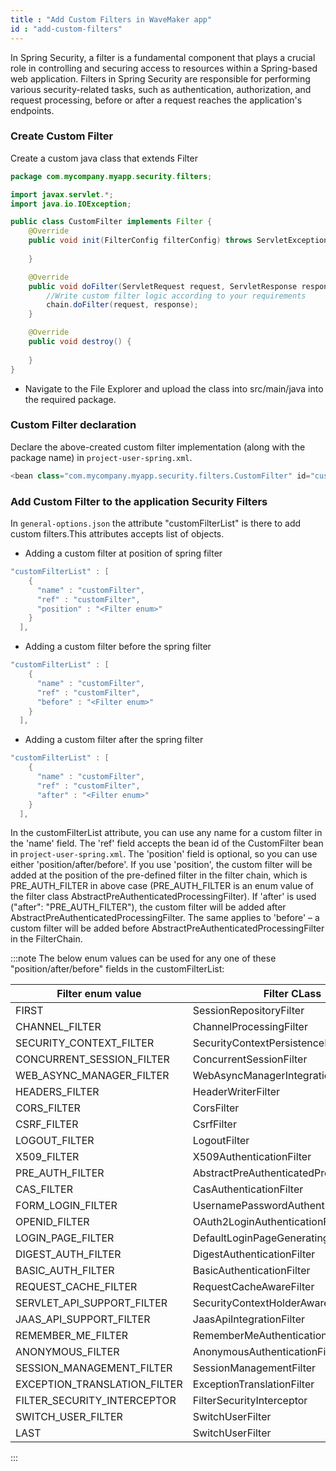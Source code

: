 ```yaml
---
title : "Add Custom Filters in WaveMaker app"
id : "add-custom-filters"
---
```



In Spring Security, a filter is a fundamental component that plays a crucial role in controlling and securing access to resources within a Spring-based web application. Filters in Spring Security are responsible for performing various security-related tasks, such as authentication, authorization, and request processing, before or after a request reaches the application's endpoints.

### Create Custom Filter

Create a custom java class that extends Filter

```java
package com.mycompany.myapp.security.filters;

import javax.servlet.*;
import java.io.IOException;

public class CustomFilter implements Filter {
    @Override
    public void init(FilterConfig filterConfig) throws ServletException {
        
    }

    @Override
    public void doFilter(ServletRequest request, ServletResponse response, FilterChain chain) throws IOException, ServletException {
        //Write custom filter logic according to your requirements
        chain.doFilter(request, response);
    }

    @Override
    public void destroy() {
        
    }
}
```

- Navigate to the File Explorer and upload the class into src/main/java into the required package.

### Custom Filter declaration
Declare the above-created custom filter implementation (along with the package name) in `project-user-spring.xml`.

```java
<bean class="com.mycompany.myapp.security.filters.CustomFilter" id="customFilter"/>
```

### Add Custom Filter to the application Security Filters
In `general-options.json` the attribute "customFilterList" is there to add custom filters.This attributes accepts list of objects.

- Adding a custom filter at position of spring filter
```java
"customFilterList" : [
    {
      "name" : "customFilter",
      "ref" : "customFilter",
      "position" : "<Filter enum>"
    }
  ],
```

- Adding a custom filter before the spring filter
```java
"customFilterList" : [
    {
      "name" : "customFilter",
      "ref" : "customFilter",
      "before" : "<Filter enum>"
    }
  ],
```

- Adding a custom filter after the spring filter
```java
"customFilterList" : [
    {
      "name" : "customFilter",
      "ref" : "customFilter",
      "after" : "<Filter enum>"
    }
  ],
```

In the customFilterList attribute, you can use any name for a custom filter in the 'name' field. The 'ref' field accepts the bean id of the CustomFilter bean in `project-user-spring.xml`. The 'position' field is optional, so you can use either 'position/after/before'. If you use 'position', the custom filter will be added at the position of the pre-defined filter in the filter chain, which is PRE_AUTH_FILTER in above case (PRE_AUTH_FILTER is an enum value of the filter class AbstractPreAuthenticatedProcessingFilter). If 'after' is used ("after": "PRE_AUTH_FILTER"), the custom filter will be added after AbstractPreAuthenticatedProcessingFilter. The same applies to 'before' – a custom filter will be added before AbstractPreAuthenticatedProcessingFilter in the FilterChain.

:::note
The below enum values can be used for any one of these "position/after/before" fields in the customFilterList:


| Filter enum value |Filter CLass |
| ----- | ------ |
|FIRST|SessionRepositoryFilter|
|CHANNEL_FILTER|ChannelProcessingFilter|
|SECURITY_CONTEXT_FILTER|SecurityContextPersistenceFilter|
|CONCURRENT_SESSION_FILTER|ConcurrentSessionFilter|
|WEB_ASYNC_MANAGER_FILTER|WebAsyncManagerIntegrationFilter|
|HEADERS_FILTER|HeaderWriterFilter|
|CORS_FILTER|CorsFilter|
|CSRF_FILTER|CsrfFilter|
|LOGOUT_FILTER|LogoutFilter|
|X509_FILTER|X509AuthenticationFilter|
|PRE_AUTH_FILTER|AbstractPreAuthenticatedProcessingFilter|
|CAS_FILTER|CasAuthenticationFilter|
|FORM_LOGIN_FILTER|UsernamePasswordAuthenticationFilter|
|OPENID_FILTER|OAuth2LoginAuthenticationFilter|
|LOGIN_PAGE_FILTER|DefaultLoginPageGeneratingFilter|
|DIGEST_AUTH_FILTER|DigestAuthenticationFilter|
|BASIC_AUTH_FILTER|BasicAuthenticationFilter|
|REQUEST_CACHE_FILTER|RequestCacheAwareFilter|
|SERVLET_API_SUPPORT_FILTER|SecurityContextHolderAwareRequestFilter|
|JAAS_API_SUPPORT_FILTER|JaasApiIntegrationFilter|
|REMEMBER_ME_FILTER|RememberMeAuthenticationFilter|
|ANONYMOUS_FILTER|AnonymousAuthenticationFilter|
|SESSION_MANAGEMENT_FILTER|SessionManagementFilter|
|EXCEPTION_TRANSLATION_FILTER|ExceptionTranslationFilter|
|FILTER_SECURITY_INTERCEPTOR|FilterSecurityInterceptor|
|SWITCH_USER_FILTER|SwitchUserFilter|
|LAST|SwitchUserFilter|

:::